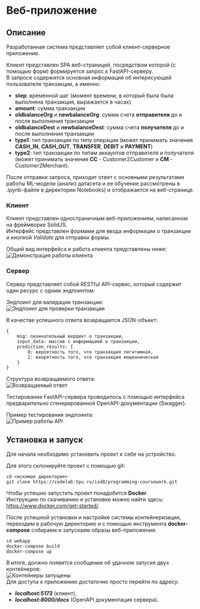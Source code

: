 # Веб-приложение
## Описание
Разработанная система представляет собой клиент-серверное приложение.  

Клиент представлен SPA веб-страницей, посредством которой (с помощью форм) формируется запрос к FastAPI-серверу.  
В запросе содержится основная информация об интересующей пользователя транзакции, а именно:
 - **step**: временной шаг (момент времени, в который была была выполнена транзакция, выражается в часах)
 - **amount**: сумма транзакции
 - **oldbalanceOrg** и **newbalanceOrg**: сумма счета **отправителя** до и после выполнения транзакции
 - **oldbalanceDest** и **newbalanceDest**: сумма счета **получателя** до и после выполнения транзакции
 - **type1**: тип транзакции по типу операции (может принимать значения **CASH_IN**, **CASH_OUT**, **TRANSFER**, **DEBIT** и **PAYMENT**)
 - **type2**: тип транзакции по типам аккаунтов отправителя и получателя (может принимать значения **CC** - Customer2Customer и **CM** - Customer2Merchant).  

После отправки запроса, приходит ответ с основными результатами работы ML-модели (анализ датасета и ее обучение рассмотрены в .ipynb-файле в директории Notebooks) и отображается на веб-странице.

### Клиент
Клиент представлен одностраничным веб-приложением, написанном на фреймворке SolidJS.  
Интерфейс представлен формами для ввода информации о транзакции и кнопкой _Validate_ для отправки формы.  

Общий вид интерфейса и работа клиента представлены ниже:
![Демонстрация работы клиента](https://i.imgur.com/MrN97ko.gif)  

### Сервер
Сервер представляет собой RESTful API-сервис, который содержит один ресурс с одним эндпоинтом.  

Эндпоинт для валидации транзакции:  
![Эндпоинт для проверки транзакции](https://i.imgur.com/jLUQ1o9.png)  

В качестве успешного ответа возвращается JSON-объект:
```
{
    msg: окончательный вердикт о транзакции,
    input_data: массив с информацией о транзакции,
    prediction_results: {
        0: вероятность того, что транзакция легитимная,
        1: веорятность того, что транзакция мошенническая
    }
}
```

Структура возвращаемого ответа:  
![Возвращаемый ответ](https://i.imgur.com/bGDj7xB.png)  

Тестирование FastAPI-сервера проводилось с помощью интерфейса предварительно сгенерированной OpenAPI-документации (Swagger).  

Пример тестирования эндпоинта:  
![Пример работы API](https://i.imgur.com/b474llp.gif)

## Установка и запуск
Для начала необходимо установить проект к себе на устройство.  

Для этого склонируйте проект с помощью git:
```
cd <искомая директория>
git clone https://codelab.tpu.ru/isd8/programming-coursework.git
```

Чтобы успешно запустить проект понадобится **Docker**.  
Инструкцию по скачиванию и установке можно найти здесь: https://www.docker.com/get-started/.  

После успешной установки и настройке системы контейнеризации, переходим в рабочую директорию и с помощью инструмента **docker-compose** собираем и запускаем образы веб-приложения:
```
cd webapp
docker-compose build
docker-compose up
```

В итоге, должно появится сообщение об удачном запуске двух контейнеров:  
![Контейнеры запущены](https://i.imgur.com/vI4N9jW.png)  
Для доступа к приложению достаточно просто перейти по адресу: 
- _**localhost:5173**_ (клиент),
- _**localhost:8000/docs**_ (OpenAPI документация сервера).